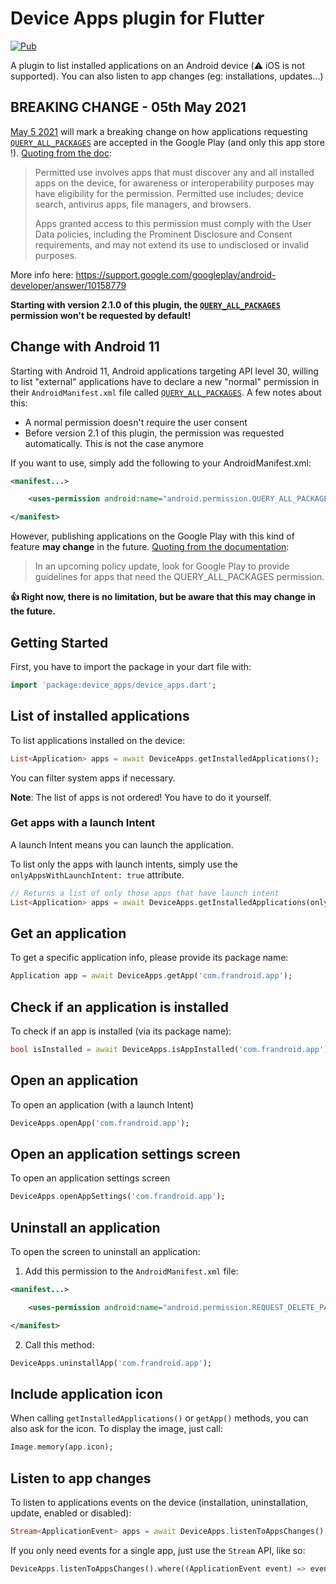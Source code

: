 # Device Apps plugin for Flutter
[![Pub](https://img.shields.io/pub/v/device_apps.svg)](https://pub.dartlang.org/packages/device_apps)

A plugin to list installed applications on an Android device (⚠️ iOS is not supported). You can also listen to app changes (eg: installations, updates…)

## BREAKING CHANGE - 05th May 2021

[May 5 2021](https://support.google.com/googleplay/android-developer/answer/10158779) will mark a breaking change on how applications requesting [`QUERY_ALL_PACKAGES`](https://developer.android.com/reference/kotlin/android/Manifest.permission#query_all_packages) are accepted in the Google Play (and only this app store !). [Quoting from the doc](https://support.google.com/googleplay/android-developer/answer/10158779):


> Permitted use involves apps that must discover any and all installed apps on the device, for awareness or interoperability purposes may have eligibility for the permission. Permitted use includes; device search, antivirus apps, file managers, and browsers.
> 
> Apps granted access to this permission must comply with the User Data policies, including the Prominent Disclosure and Consent requirements, and may not extend its use to undisclosed or invalid purposes.


More info here: https://support.google.com/googleplay/android-developer/answer/10158779

**Starting with version 2.1.0 of this plugin, the [`QUERY_ALL_PACKAGES`](https://developer.android.com/reference/kotlin/android/Manifest.permission#query_all_packages) permission won't be requested by default!**

## Change with Android 11

Starting with Android 11, Android applications targeting API level 30, willing to list "external" applications have to declare a new "normal" permission in their `AndroidManifest.xml` file called [`QUERY_ALL_PACKAGES`](https://developer.android.com/reference/kotlin/android/Manifest.permission#query_all_packages). A few notes about this:

- A normal permission doesn't require the user consent
- Before version 2.1 of this plugin, the permission was requested automatically. This is not the case anymore

If you want to use, simply add the following to your AndroidManifest.xml:

```xml
<manifest...>

    <uses-permission android:name="android.permission.QUERY_ALL_PACKAGES" />

</manifest>
```



However, publishing applications on the Google Play with this kind of feature **may change** in the future. [Quoting from the documentation](https://developer.android.com/reference/kotlin/android/Manifest.permission#query_all_packages):

> In an upcoming policy update, look for Google Play to provide guidelines for apps that need the QUERY_ALL_PACKAGES permission.

**👍 Right now, there is no limitation, but be aware that this may change in the future.**

## Getting Started

First, you have to import the package in your dart file with:

```dart
import 'package:device_apps/device_apps.dart';
```

## List of installed applications

To list applications installed on the device:

```dart
List<Application> apps = await DeviceApps.getInstalledApplications();
```

You can filter system apps if necessary.

**Note**: The list of apps is not ordered! You have to do it yourself.

### Get apps with a launch Intent

A launch Intent means you can launch the application.

To list only the apps with launch intents, simply use the `onlyAppsWithLaunchIntent: true` attribute.

```dart
// Returns a list of only those apps that have launch intent
List<Application> apps = await DeviceApps.getInstalledApplications(onlyAppsWithLaunchIntent: true, includeSystemApps: true)
```

## Get an application

To get a specific application info, please provide its package name:

```dart
Application app = await DeviceApps.getApp('com.frandroid.app');
```

## Check if an application is installed

To check if an app is installed (via its package name):

```dart
bool isInstalled = await DeviceApps.isAppInstalled('com.frandroid.app');
```

## Open an application

To open an application (with a launch Intent)

```dart
DeviceApps.openApp('com.frandroid.app');
```

## Open an application settings screen

To open an application settings screen

```dart
DeviceApps.openAppSettings('com.frandroid.app');
```

## Uninstall an application

To open the screen to uninstall an application:

1. Add this permission to the `AndroidManifest.xml` file:

```xml
<manifest...>

    <uses-permission android:name="android.permission.REQUEST_DELETE_PACKAGES" />

</manifest>
```

2. Call this method:

```dart
DeviceApps.uninstallApp('com.frandroid.app');
```



## Include application icon

When calling `getInstalledApplications()` or `getApp()` methods, you can also ask for the icon.
To display the image, just call:

```dart
Image.memory(app.icon);
```

## Listen to app changes

To listen to applications events on the device (installation, uninstallation, update, enabled or disabled):

```dart
Stream<ApplicationEvent> apps = await DeviceApps.listenToAppsChanges();
```

If you only need events for a single app, just use the `Stream` API, like so:

```dart
DeviceApps.listenToAppsChanges().where((ApplicationEvent event) => event.packageName == 'com.frandroid.app')
```
